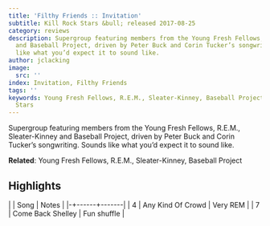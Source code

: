 ```yaml
---
title: 'Filthy Friends :: Invitation'
subtitle: Kill Rock Stars &bull; released 2017-08-25
category: reviews
description: Supergroup featuring members from the Young Fresh Fellows, R.E.M., Sleater-Kinney
  and Baseball Project, driven by Peter Buck and Corin Tucker’s songwriting. Sounds
  like what you’d expect it to sound like.
author: jclacking
image:
  src: ''
index: Invitation, Filthy Friends
tags: ''
keywords: Young Fresh Fellows, R.E.M., Sleater-Kinney, Baseball Project, Kill Rock
  Stars
---
```

Supergroup featuring members from the Young Fresh Fellows, R.E.M., Sleater-Kinney and Baseball Project, driven by Peter Buck and Corin Tucker’s songwriting. Sounds like what you’d expect it to sound like.<!--more-->

**Related**: Young Fresh Fellows, R.E.M., Sleater-Kinney, Baseball Project

## Highlights

| | Song | Notes |
|-+------+-------|
| 4 | Any Kind Of Crowd | Very REM |
| 7 | Come Back Shelley | Fun shuffle |

